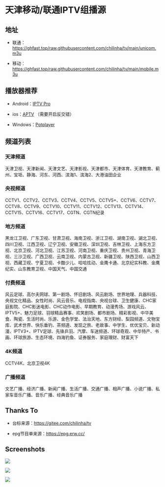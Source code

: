 # 天津移动/联通IPTV组播源

## 地址

- 联通：https://ghfast.top/raw.githubusercontent.com/chilinha/tv/main/unicom.m3u

- 移动：https://ghfast.top/raw.githubusercontent.com/chilinha/tv/main/mobile.m3u

## 播放器推荐

- Android：[IPTV Pro](https://github.com/chilinha/tv/tree/main/apks)

- ios：[APTV](https://apps.apple.com/cn/app/aptv/id1630403500) （需要开启反交错）

- Windows：[Potplayer](https://potplayer.daum.net/)

## 频道列表

### 天津频道

天津卫视、天津新闻、天津文艺、天津影视、天津都市、天津体育、天津教育、蓟州、宝坻、静海、河东、河西、滨海1、滨海2、大港油田企业

### 央视频道

CCTV1、CCTV2、CCTV3、CCTV4、CCTV5、CCTV5+、CCTV6、CCTV7、CCTV8、CCTV9、CCTV10、CCTV11、CCTV12、CCTV13、CCTV14、CCTV15、CCTV16、CCTV17、CGTN、CGTN纪录

### 地方频道

黑龙江卫视、广东卫视、甘肃卫视、海南卫视、浙江卫视、湖南卫视、湖北卫视、四川卫视、江西卫视、辽宁卫视、安徽卫视、深圳卫视、吉林卫视、上海东方卫视、北京卫视、河北卫视、江苏卫视、河南卫视、重庆卫视、贵州卫视、青海卫视、三沙卫视、广西卫视、云南卫视、内蒙古卫视、新疆卫视、陕西卫视、山西卫视、西藏卫视、宁夏卫视、卡酷少儿、哈哈炫动、金鹰卡通、北京纪实科教、金鹰纪实、山东教育卫视、中国天气、中国交通

### 付费频道

风云足球、高尔夫网球、第一剧场、怀旧剧场、风云剧场、世界地理、兵器科技、央视文化精品、女性时尚、风云音乐、电视指南、央视台球、卫生健康、CHC家庭影院、CHC影迷电影、CHC动作电影、早期教育、动漫秀场、游戏风云、IPTV5+、魅力足球、羽球精品赛事、欢笑剧场、都市剧场、精彩影视、中华美食、陶瓷、生活时尚、乐游、金色学堂、法治天地、东方财经、梨园频道、文物宝库、武术世界、快乐垂钓、茶频道、发现之旅、老故事、中学生、优优宝贝、新动漫、IPTV3+、IPTV足球、先锋乒羽、汽摩、车迷频道、环球奇观、中华特产、书画、环球旅游、生态环境、四海钓鱼、证券服务、家庭理财、财富天下

### 4K频道

CCTV4K、北京卫视4K

### 广播频道

文艺广播、经济广播、新闻广播、生活广播、交通广播、相声广播、小说广播、私家车音乐广播、音乐广播、经典音乐广播

## Thanks To

- 台标来源：https://gitee.com/chilinha/tv

- epg节目单来源：https://epg.erw.cc/

## Screenshots

![](https://github.com/user-attachments/assets/52597021-047c-419e-b7ed-4602f04eaecb)

![](https://github.com/user-attachments/assets/3efb1ffa-a409-48c1-b934-287676173030)

![](https://github.com/user-attachments/assets/7a39f1e7-1537-40c3-9f67-d5ade60a6055)
